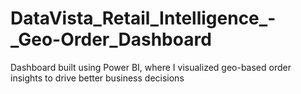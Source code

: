 # DataVista_Retail_Intelligence_-_Geo-Order_Dashboard
Dashboard built using Power BI, where I visualized geo-based order insights to drive better business decisions
